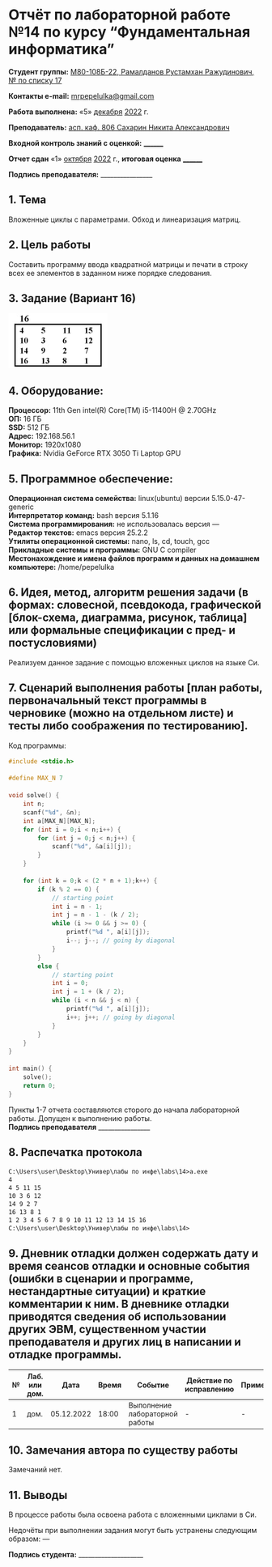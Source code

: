 # Отчёт по лабораторной работе №14 по курсу “Фундаментальная информатика”

<b>Студент группы:</b> <ins>M80-108Б-22, Рамалданов Рустамхан Ражудинович, № по списку 17</ins> 

<b>Контакты e-mail:</b> <ins>mrpepelulka@gmail.com</ins>

<b>Работа выполнена:</b> «5» <ins>декабря</ins> <ins>2022</ins> г.

<b>Преподаватель:</b> <ins>асп. каф. 806 Сахарин Никита Александрович</ins>

<b>Входной контроль знаний с оценкой:</b> <ins>______</ins>

<b>Отчет сдан</b> «1» <ins>октября</ins> <ins>2022</ins> г., <b>итоговая оценка</b> <ins>______</ins>

<b>Подпись преподавателя:</b> ________________

## 1. Тема
Вложенные циклы с параметрами. Обход и линеаризация матриц.
## 2. Цель работы
Составить программу ввода квадратной матрицы и печати в строку всех ее элементов в заданном ниже порядке следования.
## 3. Задание (Вариант 16)
<img src="var.jpg">

## 4. Оборудование:
<b>Процессор:</b> 11th Gen intel(R) Core(TM) i5-11400H @ 2.70GHz<br/>
<b>ОП:</b> 16 ГБ<br/>
<b>SSD:</b> 512 ГБ<br/>
<b>Адрес:</b> 192.168.56.1 <br/>
<b>Монитор:</b> 1920x1080<br/>
<b>Графика:</b> Nvidia GeForce RTX 3050 Ti Laptop GPU <br/>

## 5. Программное обеспечение:
<b>Операционная система семейства:</b> linux(ubuntu) версии 5.15.0-47-generic<br/>
<b>Интерпретатор команд:</b> bash версия 5.1.16<br/>
<b>Система программирования:</b> не использовалась версия —<br/>
<b>Редактор текстов:</b> emacs версия 25.2.2<br/>
<b>Утилиты операционной системы:</b> nano, ls, cd, touch, gcc <br/>
<b>Прикладные системы и программы:</b> GNU C compiler <br/>
<b>Местонахождение и имена файлов программ и данных на домашнем компьютере:</b> /home/pepelulka<br/>

## 6. Идея, метод, алгоритм решения задачи (в формах: словесной, псевдокода, графической [блок-схема, диаграмма, рисунок, таблица] или формальные спецификации с пред- и постусловиями)

Реализуем данное задание с помощью вложенных циклов на языке Си.

## 7. Сценарий выполнения работы [план работы, первоначальный текст программы в черновике (можно на отдельном листе) и тесты либо соображения по тестированию]. 

Код программы:
```a.c
#include <stdio.h>

#define MAX_N 7

void solve() {
    int n;
    scanf("%d", &n);
    int a[MAX_N][MAX_N];
    for (int i = 0;i < n;i++) {
        for (int j = 0;j < n;j++) {
            scanf("%d", &a[i][j]);
        }
    }

    for (int k = 0;k < (2 * n + 1);k++) {
        if (k % 2 == 0) {
            // starting point
            int i = n - 1;
            int j = n - 1 - (k / 2);
            while (i >= 0 && j >= 0) {
                printf("%d ", a[i][j]);
                i--; j--; // going by diagonal
            }
        } 
        else {
            // starting point
            int i = 0;
            int j = 1 + (k / 2);
            while (i < n && j < n) {
                printf("%d ", a[i][j]);
                i++; j++; // going by diagonal
            }
        }
    }
}

int main() {
    solve();
    return 0;
}
```

Пункты 1-7 отчета составляются сторого до начала лабораторной работы.
Допущен к выполнению работы.  
<b>Подпись преподавателя</b> ________________

## 8. Распечатка протокола 

```
C:\Users\user\Desktop\Универ\лабы по инфе\labs\14>a.exe
4
4 5 11 15
10 3 6 12
14 9 2 7
16 13 8 1
1 2 3 4 5 6 7 8 9 10 11 12 13 14 15 16 
C:\Users\user\Desktop\Универ\лабы по инфе\labs\14>
```

## 9. Дневник отладки должен содержать дату и время сеансов отладки и основные события (ошибки в сценарии и программе, нестандартные ситуации) и краткие комментарии к ним. В дневнике отладки приводятся сведения об использовании других ЭВМ, существенном участии преподавателя и других лиц в написании и отладке программы.

| № |  Лаб. или дом. | Дата | Время | Событие | Действие по исправлению | Примечание |
| ------ | ------ | ------ | ------ | ------ | ------ | ------ |
| 1 | дом. | 05.12.2022 | 18:00 | Выполнение лабораторной работы | - | - |
## 10. Замечания автора по существу работы

Замечаний нет.

## 11. Выводы

В процессе работы была освоена работа с вложенными циклами в Си.

Недочёты при выполнении задания могут быть устранены следующим образом: —

<b>Подпись студента:</b> ____________________
